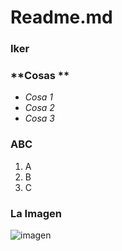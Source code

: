 # Readme.md
### **Iker**

### **Cosas **
* *Cosa 1*
* *Cosa 2*
* *Cosa 3*

### **ABC**
1. A
2. B
3. C

### **La Imagen**
![imagen]([https://github.com/user-attachments/assets/818e6d43-e206-448a-b86c-744fd33f3ff9](https://www.google.com/url?sa=i&url=https%3A%2F%2Fwww.crunar.mx%2Fblog%2Fla-imagen-y-su-importancia-para-comunicar&psig=AOvVaw1EgqUmwt5Rrr2xHcm7Vl8J&ust=1730886211505000&source=images&cd=vfe&opi=89978449&ved=0CBQQjRxqFwoTCOCl8d_zxIkDFQAAAAAdAAAAABAE))

